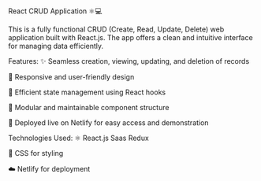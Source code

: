 React CRUD Application ⚛️💻

This is a fully functional CRUD (Create, Read, Update, Delete) web application built with React.js. The app offers a clean and intuitive interface for managing data efficiently.

Features:
✨ Seamless creation, viewing, updating, and deletion of records

📱 Responsive and user-friendly design

🔄 Efficient state management using React hooks

🧩 Modular and maintainable component structure

🚀 Deployed live on Netlify for easy access and demonstration

Technologies Used:
⚛️ React.js 
Saas
Redux

🎨 CSS for styling

☁️ Netlify for deployment
